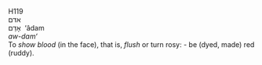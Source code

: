<body>
  <p>H119<br>  אדם  <br> אָדַם  ‎  ‘âdam  <br><i>aw-dam‘ </i><br>To <i>show</i> <i>blood</i> (in the face), that is, <i>flush</i> or turn rosy: - be (dyed, made) red (ruddy).<br></p>
 </body>